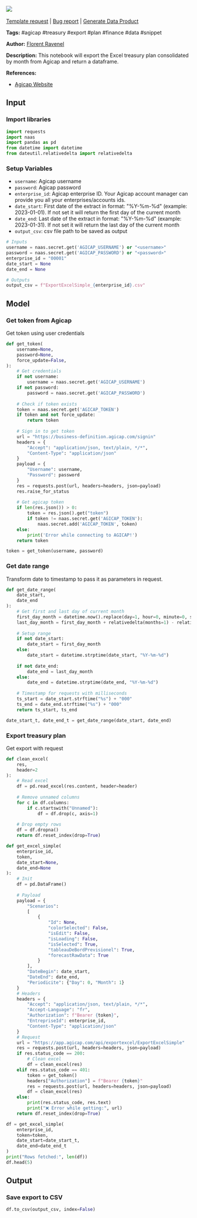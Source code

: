 <a href="https://app.naas.ai/user-redirect/naas/downloader?url=https://raw.githubusercontent.com/jupyter-naas/awesome-notebooks/master/Agicap/Agicap_Export_treasury_plan.ipynb" target="_parent"><img src="https://naasai-public.s3.eu-west-3.amazonaws.com/Open_in_Naas_Lab.svg"/></a><br><br><a href="https://github.com/jupyter-naas/awesome-notebooks/issues/new?assignees=&labels=&template=template-request.md&title=Tool+-+Action+of+the+notebook+">Template request</a> | <a href="https://github.com/jupyter-naas/awesome-notebooks/issues/new?assignees=&labels=bug&template=bug_report.md&title=Agicap+-+Export+treasury+plan:+Error+short+description">Bug report</a> | <a href="https://app.naas.ai/user-redirect/naas/downloader?url=https://raw.githubusercontent.com/jupyter-naas/awesome-notebooks/master/Naas/Naas_Start_data_product.ipynb" target="_parent">Generate Data Product</a>

**Tags:** #agicap #treasury #export #plan #finance #data #snippet

**Author:** [Florent Ravenel](https://www.linkedin.com/in/florent-ravenel)

**Description:** This notebook will export the Excel treasury plan consolidated by month from Agicap and return a dataframe.

**References:**
- [Agicap Website](https://app.agicap.com/fr/)

## Input

### Import libraries


```python
import requests
import naas
import pandas as pd
from datetime import datetime
from dateutil.relativedelta import relativedelta
```

### Setup Variables
- `username`: Agicap username
- `password`: Agicap password
- `enterprise_id`: Agicap enterprise ID. Your Agicap account manager can provide you all your enterprises/accounts ids.
- `date_start`: First date of the extract in format: "%Y-%m-%d" (example: 2023-01-01). If not set it will return the first day of the current month
- `date_end`: Last date of the extract in format: "%Y-%m-%d" (example: 2023-01-31). If not set it will return the last day of the current month
- `output_csv`: csv file path to be saved as output


```python
# Inputs
username = naas.secret.get('AGICAP_USERNAME') or "<username>"
password = naas.secret.get('AGICAP_PASSWORD') or "<password>"
enterprise_id = "00001"
date_start = None
date_end = None

# Outputs
output_csv = f"ExportExcelSimple_{enterprise_id}.csv"
```

## Model

### Get token from Agicap
Get token using user credentials


```python
def get_token(
    username=None,
    password=None,
    force_update=False,
):
    # Get credentials
    if not username:
        username = naas.secret.get('AGICAP_USERNAME')
    if not password:
        password = naas.secret.get('AGICAP_PASSWORD')
        
    # Check if token exists
    token = naas.secret.get('AGICAP_TOKEN')
    if token and not force_update:
        return token
    
    # Sign in to get token
    url = "https://business-definition.agicap.com/signin"
    headers = {
        "Accept": "application/json, text/plain, */*",
        "Content-Type": "application/json"
    }
    payload = {
        "Username": username,
        "Password": password
    }
    res = requests.post(url, headers=headers, json=payload)
    res.raise_for_status
    
    # Get agicap token
    if len(res.json()) > 0:
        token = res.json().get("token")
        if token != naas.secret.get('AGICAP_TOKEN'):
            naas.secret.add('AGICAP_TOKEN', token)
    else:
        print('Error while connecting to AGICAP!')
    return token

token = get_token(username, password)
```

### Get date range
Transform date to timestamp to pass it as parameters in request.


```python
def get_date_range(
    date_start,
    date_end
):
    # Get first and last day of current month
    first_day_month = datetime.now().replace(day=1, hour=0, minute=0, second=0, microsecond=0)
    last_day_month = first_day_month + relativedelta(months=1) - relativedelta(seconds=1)
    
    # Setup range
    if not date_start:
        date_start = first_day_month
    else:
        date_start = datetime.strptime(date_start, "%Y-%m-%d")
        
    if not date_end:
        date_end = last_day_month
    else:
        date_end = datetime.strptime(date_end, "%Y-%m-%d")
        
    # Timestamp for requests with milliseconds
    ts_start = date_start.strftime("%s") + "000"
    ts_end = date_end.strftime("%s") + "000"
    return ts_start, ts_end

date_start_t, date_end_t = get_date_range(date_start, date_end)
```

### Export treasury plan
Get export with request


```python
def clean_excel(
    res,
    header=2
):
    # Read excel
    df = pd.read_excel(res.content, header=header)
    
    # Remove unnamed columns
    for c in df.columns:
        if c.startswith("Unnamed"):
            df = df.drop(c, axis=1)
            
    # Drop empty rows
    df = df.dropna()
    return df.reset_index(drop=True)

def get_excel_simple(
    enterprise_id,
    token,
    date_start=None,
    date_end=None
):
    # Init
    df = pd.DataFrame()
    
    # Payload
    payload = {
        "Scenarios":
        [
            {
                "Id": None,
                "colorSelected": False,
                "isEdit": False,
                "isLoading": False,
                "isSelected": True,
                "tableauDeBordPrevisionel": True,
                "forecastRawData": True
            }
        ],
        "DateBegin": date_start,
        "DateEnd": date_end,
        "Periodicite": {"Day": 0, "Month": 1}
    }
    # Headers
    headers = {
        "Accept": "application/json, text/plain, */*",
        "Accept-Language": "fr",
        "Authorization": f"Bearer {token}",
        "EntrepriseId": enterprise_id,
        "Content-Type": "application/json"
    }
    # Request
    url = "https://app.agicap.com/api/exportexcel/ExportExcelSimple"
    res = requests.post(url, headers=headers, json=payload)
    if res.status_code == 200:
        # Clean excel
        df = clean_excel(res)
    elif res.status_code == 401:
        token = get_token()
        headers["Authorization"] = f"Bearer {token}"
        res = requests.post(url, headers=headers, json=payload)
        df = clean_excel(res)
    else:
        print(res.status_code, res.text)
        print("❌ Error while getting:", url)
    return df.reset_index(drop=True)

df = get_excel_simple(
    enterprise_id,
    token=token,
    date_start=date_start_t,
    date_end=date_end_t
)
print("Rows fetched:", len(df))
df.head(5)
```

 

## Output

### Save export to CSV


```python
df.to_csv(output_csv, index=False)
```
